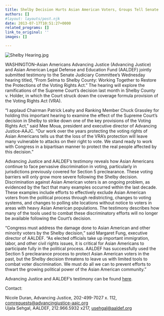 ```yaml
---
title: Shelby Decision Hurts Asian American Voters, Groups Tell Senate Committee
authors: []
#layout: layouts/post.njk
date: 2013-07-17T10:51:27+0000
related_programs: []
link_to_original: ''
images: []

---
```

![Shelby Hearing.jpg](/uploads/Shelby%20Hearing-thumb-240x150-906.jpg)

WASHINGTON–Asian Americans Advancing Justice (Advancing Justice) and Asian American Legal Defense and Education Fund (AALDEF) jointly submitted testimony to the Senate Judiciary Committee’s Wednesday hearing titled, “From Selma to Shelby County: Working Together to Restore the Protections of the Voting Rights Act.” The hearing will explore the ramifications of the Supreme Court’s decision last month in Shelby County v. Holder, in which the Court struck down the coverage formula provision of the Voting Rights Act (VRA).

“I applaud Chairman Patrick Leahy and Ranking Member Chuck Grassley for holding this important hearing to examine the effect of the Supreme Court’s decision in Shelby to strike down one of the key provisions of the Voting Rights Act,” said Mee Moua, president and executive director of Advancing Justice-AAJC. “Our work over the years protecting the voting rights of Asian Americans tells us that the loss of the VRA’s protection will leave many vulnerable to attacks on their right to vote. We stand ready to work with Congress in a bipartisan manner to protect the real people affected by this decision.”

Advancing Justice and AALDEF’s testimony reveals how Asian Americans continue to face pervasive discrimination in voting, particularly in jurisdictions previously covered for Section 5 preclearance. These voting barriers will only grow more severe following the Shelby decision. Discrimination against Asian American voters is an ongoing problem, as evidenced by the fact that many examples occurred within the last decade. These examples include efforts to effectively exclude Asian American voters from the political process through redistricting, changes to voting systems, and changes to polling site locations without notice to voters in areas with heavy Asian American populations. The testimony describes how many of the tools used to combat these discriminatory efforts will no longer be available following the Court’s decision.

“Congress must address the damage done to Asian American and other minority voters by the Shelby decision,” said Margaret Fung, executive director of AALDEF. “As elected officials take up important immigration, labor, and other civil rights issues, it is critical for Asian Americans to participate fully in the political process. AALDEF has successfully used the Section 5 preclearance process to protect Asian American voters in the past, but the Shelby decision threatens to leave us with limited tools to combat voter discrimination. We must do all we can to prevent efforts to thwart the growing political power of the Asian American community.”

Advancing Justice and AALDEF’s testimony can be found [here](/uploads/pdf/Advancing%20Justice%20and%20AALDEF%20Testimony%20for%20Senate%20Shelby%20Hearing.pdf).

Contact:

Nicole Duran, Advancing Justice, 202-499-7027 x. 112, comrequests@advancingjustice-aajc.org  
Ujala Sehgal, AALDEF, 212.966.5932 x217, usehgal@aaldef.org